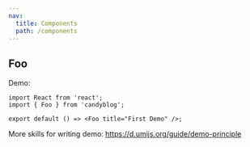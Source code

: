 ```yaml
---
nav:
  title: Components
  path: /components
---
```


## Foo

Demo:

```tsx
import React from 'react';
import { Foo } from 'candyblog';

export default () => <Foo title="First Demo" />;
```

More skills for writing demo: https://d.umijs.org/guide/demo-principle

